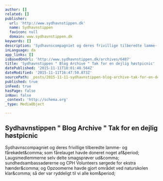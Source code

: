 ```yaml
---
author: []
related: []
publisher:
  url: 'http://www.sydhavnstippen.dk'
  name: Sydhavnstippen
  favicon: null
  domain: www.sydhavnstippen.dk
keywords: []
description: 'Sydhavnscompagniet og deres frivillige tilberedte lamme- og fårekødet, som fårelauget havde doneret noget af. Laugsmedlemmerne selv delte smagsprøver ud, sundhedsambassadørerne og CPH Volunteers sørgede for ekstra hænder, og Opzoomerne havde gjort området ved naturskolen klar, så der var ryddeligt til vi alle kom.'
inLanguage: da
app_links: []
isBasedOnUrl: 'http://www.sydhavnstippen.dk/archives/6487'
title: 'Sydhavnstippen " Blog Archive " Tak for en dejlig høstpicnic'
datePublished: '2015-11-11T18:01:48.564Z'
dateModified: '2015-11-11T16:47:50.873Z'
sourcePath: _posts/2015-11-11-sydhavnstippen-blog-archive-tak-for-en-dejlig-hostpicnic.md
published: true
inFeed: true
hasPage: false
inNav: false
_context: 'http://schema.org'
_type: MediaObject

---
```

<article style=""><h1>Sydhavnstippen " Blog Archive " Tak for en dejlig høstpicnic</h1><p>Sydhavnscompagniet og deres frivillige tilberedte lamme- og fårekødet&amp;comma; som fårelauget havde doneret noget af&amp;period; Laugsmedlemmerne selv delte smagsprøver ud&amp;comma; sundhedsambassadørerne og CPH Volunteers sørgede for ekstra hænder&amp;comma; og Opzoomerne havde gjort området ved naturskolen klar&amp;comma; så der var ryddeligt til vi alle kom&amp;period;</p></article>